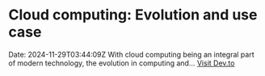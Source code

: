 # Cloud computing: Evolution and use case
Date: 2024-11-29T03:44:09Z
With cloud computing being an integral part of modern technology, the evolution in computing and...
[Visit Dev.to](https://dev.to)
